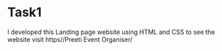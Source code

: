 # Task1
I developed this Landing page website using HTML and CSS to see the website visit https//Preeti Event Organiser/
